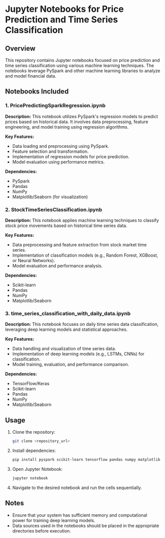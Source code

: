 # Jupyter Notebooks for Price Prediction and Time Series Classification

## Overview
This repository contains Jupyter notebooks focused on price prediction and time series classification using various machine learning techniques. The notebooks leverage PySpark and other machine learning libraries to analyze and model financial data.

## Notebooks Included

### 1. PricePredictingSparkRegression.ipynb
**Description:**
This notebook utilizes PySpark's regression models to predict prices based on historical data. It involves data preprocessing, feature engineering, and model training using regression algorithms.

**Key Features:**
- Data loading and preprocessing using PySpark.
- Feature selection and transformation.
- Implementation of regression models for price prediction.
- Model evaluation using performance metrics.

**Dependencies:**
- PySpark
- Pandas
- NumPy
- Matplotlib/Seaborn (for visualization)

### 2. StockTimeSeriesClassification.ipynb
**Description:**
This notebook applies machine learning techniques to classify stock price movements based on historical time series data.

**Key Features:**
- Data preprocessing and feature extraction from stock market time series.
- Implementation of classification models (e.g., Random Forest, XGBoost, or Neural Networks).
- Model evaluation and performance analysis.

**Dependencies:**
- Scikit-learn
- Pandas
- NumPy
- Matplotlib/Seaborn

### 3. time_series_classification_with_daily_data.ipynb
**Description:**
This notebook focuses on daily time series data classification, leveraging deep learning models and statistical approaches.

**Key Features:**
- Data handling and visualization of time series data.
- Implementation of deep learning models (e.g., LSTMs, CNNs) for classification.
- Model training, evaluation, and performance comparison.

**Dependencies:**
- TensorFlow/Keras
- Scikit-learn
- Pandas
- NumPy
- Matplotlib/Seaborn

## Usage
1. Clone the repository:
   ```sh
   git clone <repository_url>
   ```
2. Install dependencies:
   ```sh
   pip install pyspark scikit-learn tensorflow pandas numpy matplotlib seaborn
   ```
3. Open Jupyter Notebook:
   ```sh
   jupyter notebook
   ```
4. Navigate to the desired notebook and run the cells sequentially.

## Notes
- Ensure that your system has sufficient memory and computational power for training deep learning models.
- Data sources used in the notebooks should be placed in the appropriate directories before execution.


